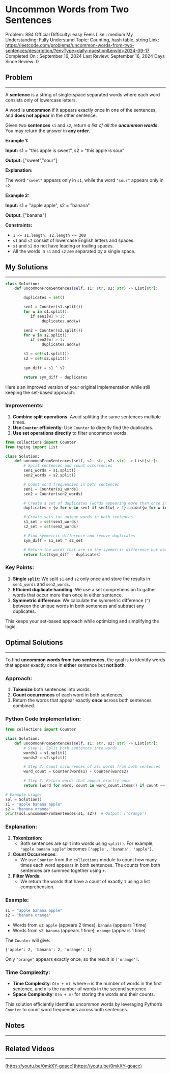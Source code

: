 # Uncommon Words from Two Sentences

Problem: 884
Official Difficulty: easy
Feels Like : medium
My Understanding: Fully Understand
Topic: Counting, hash table, string
Link: https://leetcode.com/problems/uncommon-words-from-two-sentences/description/?envType=daily-question&envId=2024-09-17
Completed On : September 16, 2024
Last Review: September 16, 2024
Days Since Review: 0

## Problem

---

A **sentence** is a string of single-space separated words where each word consists only of lowercase letters.

A word is **uncommon** if it appears exactly once in one of the sentences, and **does not appear** in the other sentence.

Given two **sentences** `s1` and `s2`, return *a list of all the **uncommon words***. You may return the answer in **any order**.

**Example 1:**

**Input:** s1 = "this apple is sweet", s2 = "this apple is sour"

**Output:** ["sweet","sour"]

**Explanation:**

The word `"sweet"` appears only in `s1`, while the word `"sour"` appears only in `s2`.

**Example 2:**

**Input:** s1 = "apple apple", s2 = "banana"

**Output:** ["banana"]

**Constraints:**

- `1 <= s1.length, s2.length <= 200`
- `s1` and `s2` consist of lowercase English letters and spaces.
- `s1` and `s2` do not have leading or trailing spaces.
- All the words in `s1` and `s2` are separated by a single space.

## My Solutions

---

```python
class Solution:
    def uncommonFromSentences(self, s1: str, s2: str) -> List[str]:

        duplicates = set()

        sen1 = Counter(s1.split())
        for w in s1.split():
           if sen1[w] > 1:
                duplicates.add(w)

        sen2 = Counter(s2.split())
        for w in s2.split():
           if sen2[w] > 1:
                duplicates.add(w)

        s1 = set(s1.split())
        s2 = set(s2.split())
        
        sym_diff = s1 ^ s2

        return sym_diff - duplicates
```

Here's an improved version of your original implementation while still keeping the set-based approach:

### Improvements:

1. **Combine split operations**: Avoid splitting the same sentences multiple times.
2. **Use `Counter` efficiently**: Use `Counter` to directly find the duplicates.
3. **Use set operations directly** to filter uncommon words.

```python
from collections import Counter
from typing import List

class Solution:
    def uncommonFromSentences(self, s1: str, s2: str) -> List[str]:
        # Split sentences and count occurrences
        sen1_words = s1.split()
        sen2_words = s2.split()

        # Count word frequencies in both sentences
        sen1 = Counter(s1_words)
        sen2 = Counter(sen2_words)

        # Create a set of duplicates (words appearing more than once in either sentence)
        duplicates = {w for w in sen1 if sen1[w] > 1}.union({w for w in sen2 if sen2[w] > 1})

        # Create sets for unique words in both sentences
        s1_set = set(sen1_words)
        s2_set = set(sen2_words)

        # Find symmetric difference and remove duplicates
        sym_diff = s1_set ^ s2_set

        # Return the words that are in the symmetric difference but not duplicates
        return list(sym_diff - duplicates)

```

### Key Points:

1. **Single `split`**: We split `s1` and `s2` only once and store the results in `sen1_words` and `sen2_words`.
2. **Efficient duplicate handling**: We use a set comprehension to gather words that occur more than once in either sentence.
3. **Symmetric difference**: We calculate the symmetric difference (`^`) between the unique words in both sentences and subtract any duplicates.

This keeps your set-based approach while optimizing and simplifying the logic.

## Optimal Solutions

---

To find **uncommon words from two sentences**, the goal is to identify words that appear exactly once in **either** sentence but **not both**.

### Approach:

1. **Tokenize** both sentences into words.
2. **Count occurrences** of each word in both sentences.
3. Return the words that appear exactly **once** across both sentences combined.

### Python Code Implementation:

```python
from collections import Counter

class Solution:
    def uncommonFromSentences(self, s1: str, s2: str) -> List[str]:
        # Step 1: Split both sentences into words
        words1 = s1.split()
        words2 = s2.split()

        # Step 2: Count occurrences of all words from both sentences
        word_count = Counter(words1) + Counter(words2)

        # Step 3: Return words that appear exactly once
        return [word for word, count in word_count.items() if count == 1]

# Example usage:
sol = Solution()
s1 = "apple banana apple"
s2 = "banana orange"
print(sol.uncommonFromSentences(s1, s2))  # Output: ['orange']
```

### Explanation:

1. **Tokenization**:
    - Both sentences are split into words using `split()`. For example, `"apple banana apple"` becomes `['apple', 'banana', 'apple']`.
2. **Count Occurrences**:
    - We use `Counter` from the `collections` module to count how many times each word appears in both sentences. The counts from both sentences are summed together using `+`.
3. **Filter Words**:
    - We return the words that have a count of exactly `1` using a list comprehension.

### Example:

```python
s1 = "apple banana apple"
s2 = "banana orange"
```

- Words from `s1`: `apple` (appears 2 times), `banana` (appears 1 time)
- Words from `s2`: `banana` (appears 1 time), `orange` (appears 1 time)

The `Counter` will give:

```
{'apple': 2, 'banana': 2, 'orange': 1}
```

Only `"orange"` appears exactly once, so the result is `['orange']`.

### Time Complexity:

- **Time Complexity**: `O(n + m)`, where `n` is the number of words in the first sentence, and `m` is the number of words in the second sentence.
- **Space Complexity**: `O(n + m)` for storing the words and their counts.

This solution efficiently identifies uncommon words by leveraging Python’s `Counter` to count word frequencies across both sentences.

## Notes

---

 

## Related Videos

---

[https://youtu.be/0mkXY-goacc](https://youtu.be/0mkXY-goacc)